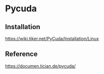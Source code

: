 # Pycuda

## Installation

<a href="https://wiki.tiker.net/PyCuda/Installation/Linux" target="_blank"> https://wiki.tiker.net/PyCuda/Installation/Linux </a>

## Reference

<a href="https://documen.tician.de/pycuda/" target="_blank"> https://documen.tician.de/pycuda/ </a>

